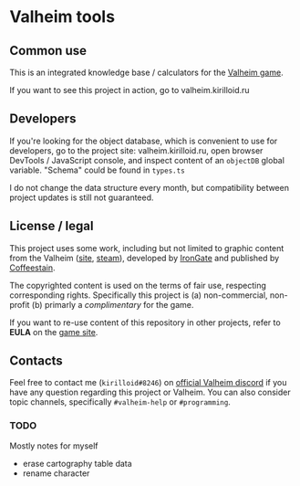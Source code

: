 # Valheim tools

## Common use

This is an integrated knowledge base / calculators for the [Valheim game](https://www.valheimgame.com/).

If you want to see this project in action, go to valheim.kirilloid.ru

## Developers

If you're looking for the object database, which is convenient to use for developers, go to the project site: valheim.kirilloid.ru, open browser DevTools / JavaScript console, and inspect content of an `objectDB` global variable. "Schema" could be found in `types.ts`

I do not change the data structure every month, but compatibility between project updates is still not guaranteed.

## License / legal

This project uses some work, including but not limited to graphic content from the Valheim ([site](https://www.valheimgame.com/), [steam](https://store.steampowered.com/app/892970/Valheim/)), developed by [IronGate](https://irongatestudio.se/) and published by [Coffeestain](https://www.coffeestainstudios.com/).

The copyrighted content is used on the terms of fair use, respecting corresponding rights. Specifically this project is (a) non-commercial, non-profit (b) primarly a _complimentary_ for the game.

If you want to re-use content of this repository in other projects, refer to **EULA** on the [game site](https://www.valheimgame.com/).

## Contacts

Feel free to contact me (`kirilloid#8246`) on [official Valheim discord](https://discord.gg/5jKacv3nae) if you have any question regarding this project or Valheim. You can also consider topic channels, specifically `#valheim-help` or `#programming`.

### TODO

Mostly notes for myself

- erase cartography table data
- rename character
